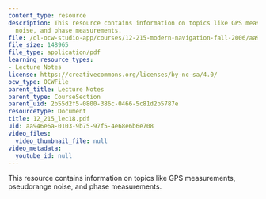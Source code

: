 ```yaml
---
content_type: resource
description: This resource contains information on topics like GPS measurements, pseudorange
  noise, and phase measurements.
file: /ol-ocw-studio-app/courses/12-215-modern-navigation-fall-2006/aa946e6a01039b7597f54e68e6b6e708_12_215_lec18.pdf
file_size: 148965
file_type: application/pdf
learning_resource_types:
- Lecture Notes
license: https://creativecommons.org/licenses/by-nc-sa/4.0/
ocw_type: OCWFile
parent_title: Lecture Notes
parent_type: CourseSection
parent_uid: 2b55d2f5-0800-386c-0466-5c81d2b5787e
resourcetype: Document
title: 12_215_lec18.pdf
uid: aa946e6a-0103-9b75-97f5-4e68e6b6e708
video_files:
  video_thumbnail_file: null
video_metadata:
  youtube_id: null
---
```

This resource contains information on topics like GPS measurements, pseudorange noise, and phase measurements.